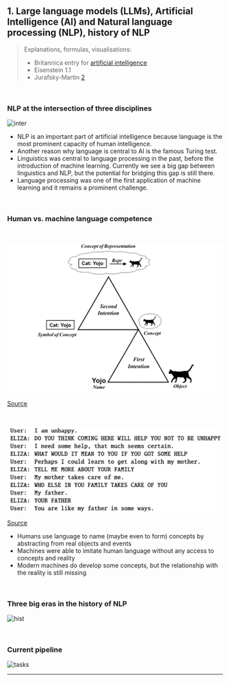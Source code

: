 
## 1. Large language models (LLMs), Artificial Intelligence (AI) and Natural language processing (NLP), history of NLP


>  Explanations, formulas, visualisations: 
> - Britannica entry for [artificial intelligence](https://www.britannica.com/technology/artificial-intelligence) 
> - Eisenstein 1.1
> - Jurafsky-Martin [2](https://web.stanford.edu/~jurafsky/slp3/2.pdf) 




&nbsp; 


### NLP at the intersection of three disciplines 



<img src="figures/NLP_inter.png" alt="inter" width="250"/>


- NLP is an important part of artificial intelligence because language is the most prominent capacity of human intelligence. 
- Another reason why language is central to AI is the famous Turing test.
- Linguistics was central to language processing in the past, before the introduction of machine learning. Currently we see a big gap between linguistics and NLP, but the potential for bridging this gap is still there.
- Language processing was one of the first application of machine learning and it remains a prominent challenge.



&nbsp; 


### Human vs. machine language competence 

&nbsp; 

<img src="figures/Meaning.png" alt="hist" width="550"/>

[Source](https://www.researchgate.net/publication/226728046\_The\_Role\_of_Logic_and_Ontology_in_Language_and_Reasoning)


&nbsp; 

<img src="figures/ELIZA.png" alt="hist" width="550"/>


[Source](https://web.stanford.edu/~jurafsky/slp3/2.pdf)
 

- Humans use language to name (maybe even to form) concepts by abstracting from real objects and events
- Machines were able to imitate human language without any access to concepts and reality
- Modern machines do develop some concepts, but the relationship with the reality is still missing


&nbsp;


### Three big eras in the history of NLP


<img src="figures/NLP_hist.png" alt="hist" width="750"/>


&nbsp; 



### Current pipeline

<img src="figures/NLP_tasks.png" alt="tasks" width="600"/>


---

&nbsp; 